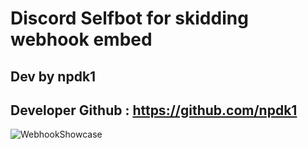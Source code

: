 # Discord Selfbot for skidding webhook embed
## Dev by npdk1
## Developer Github : https://github.com/npdk1
<img src="https://i.imgur.com/dy4uLbW.png" alt="WebhookShowcase">